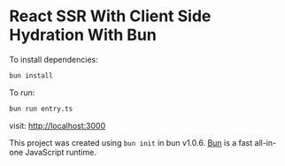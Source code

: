 # React SSR With Client Side Hydration With Bun

To install dependencies:

```bash
bun install
```

To run:

```bash
bun run entry.ts
```

visit:
<http://localhost:3000>

This project was created using `bun init` in bun v1.0.6. [Bun](https://bun.sh) is a fast all-in-one JavaScript runtime.

